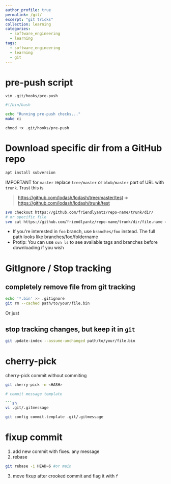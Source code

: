 ```yaml
---
author_profile: true
permalink: /git/
excerpt: "git tricks"
collection: learning
categories:
  - software_engineering
  - learning
tags:
  - software_engineering
  - learning
  - git
---
```


# pre-push script

```
vim .git/hooks/pre-push
```

```sh
#!/bin/bash

echo "Running pre-push checks..."
make ci
```

```
chmod +x .git/hooks/pre-push
```

# Download specific dir from a GitHub repo

```sh
apt install subversion
```

IMPORTANT for `master` replace `tree/master` or `blob/master` part of URL with `trunk`. Trust this is 

> https://github.com/lodash/lodash/tree/master/test ➜
> https://github.com/lodash/lodash/trunk/test

```sh
svn checkout https://github.com/friendlyantz/repo-name/trunk/dir/
# or specific file
svn cat https://github.com/friendlyantz/repo-name/trunk/dir/file.name > file.name
```

- If you're interested in `foo` branch, use `branches/foo` instead. The full
  path looks like branches/foo/foldername
- Protip: You can use `svn ls` to see available tags and branches before downloading if you wish

# GitIgnore / Stop tracking

## completely remove file from git tracking
```sh
echo '*.bin' >> .gitignore
git rm --cached path/to/your/file.bin
```

Or just 
## stop tracking changes, but keep it in `git`
```sh
git update-index --assume-unchanged path/to/your/file.bin
```

# cherry-pick

cherry-pick commit without commiting

```sh
git cherry-pick -n <HASH>

# commit message template

```sh
vi .git/.gitmessage

git config commit.template .git/.gitmessage
```

# fixup commit

1. add new commit with fixes. any message
2. rebase
```sh
git rebase -i HEAD~6 #or main
```
3. move fixup after crooked commit and flag it with `f`
